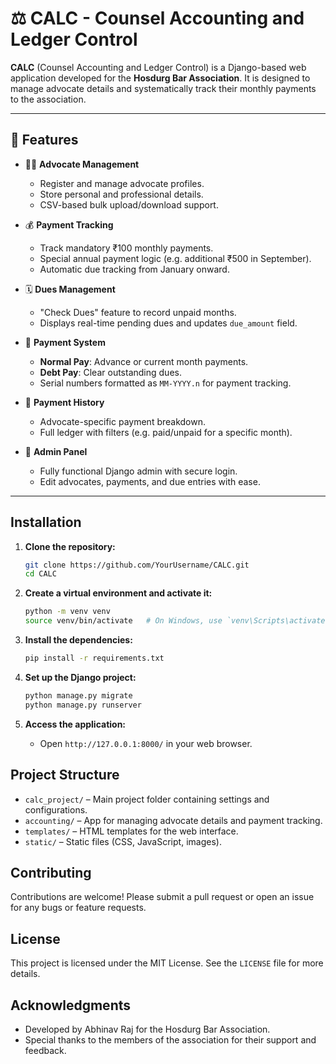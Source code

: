 # ⚖️ CALC - Counsel Accounting and Ledger Control

**CALC** (Counsel Accounting and Ledger Control) is a Django-based web application developed for the **Hosdurg Bar Association**. It is designed to manage advocate details and systematically track their monthly payments to the association.

---

## 🚀 Features

- 🧑‍⚖️ **Advocate Management**
  - Register and manage advocate profiles.
  - Store personal and professional details.
  - CSV-based bulk upload/download support.

- 💰 **Payment Tracking**
  - Track mandatory ₹100 monthly payments.
  - Special annual payment logic (e.g. additional ₹500 in September).
  - Automatic due tracking from January onward.

- 🗓 **Dues Management**
  - "Check Dues" feature to record unpaid months.
  - Displays real-time pending dues and updates `due_amount` field.

- 🧾 **Payment System**
  - **Normal Pay**: Advance or current month payments.
  - **Debt Pay**: Clear outstanding dues.
  - Serial numbers formatted as `MM-YYYY.n` for payment tracking.

- 📄 **Payment History**
  - Advocate-specific payment breakdown.
  - Full ledger with filters (e.g. paid/unpaid for a specific month).

- 🧠 **Admin Panel**
  - Fully functional Django admin with secure login.
  - Edit advocates, payments, and due entries with ease.

---

## Installation

1. **Clone the repository:**
   ```bash
   git clone https://github.com/YourUsername/CALC.git
   cd CALC
   ```

2. **Create a virtual environment and activate it:**
   ```bash
   python -m venv venv
   source venv/bin/activate   # On Windows, use `venv\Scripts\activate`
   ```

3. **Install the dependencies:**
   ```bash
   pip install -r requirements.txt
   ```

4. **Set up the Django project:**
   ```bash
   python manage.py migrate
   python manage.py runserver
   ```

5. **Access the application:**
   - Open `http://127.0.0.1:8000/` in your web browser.

## Project Structure

- `calc_project/` – Main project folder containing settings and configurations.
- `accounting/` – App for managing advocate details and payment tracking.
- `templates/` – HTML templates for the web interface.
- `static/` – Static files (CSS, JavaScript, images).

## Contributing

Contributions are welcome! Please submit a pull request or open an issue for any bugs or feature requests.

## License

This project is licensed under the MIT License. See the `LICENSE` file for more details.

## Acknowledgments

- Developed by Abhinav Raj for the Hosdurg Bar Association.
- Special thanks to the members of the association for their support and feedback.
